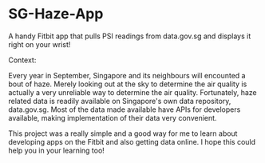 # SG-Haze-App
A handy Fitbit app that pulls PSI readings from data.gov.sg and displays it right on your wrist!

Context:

Every year in September, Singapore and its neighbours will encounted a bout of haze. Merely looking out at the sky to determine the air quality is actually a very unreliable way to determine the air quality. Fortunately, haze related data is readily available on Singapore's own data repository, data.gov.sg. Most of the data made available have APIs for developers available, making implementation of their data very convenient.

This project was a really simple and a good way for me to learn about developing apps on the Fitbit and also getting data online. I hope this could help you in your learning too!

